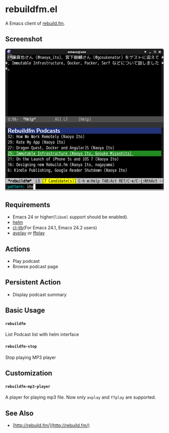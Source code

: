 # rebuildfm.el

A Emacs client of [rebuild.fm](http://rebuild.fm/).


## Screenshot

![rebuildfm](image/rebuildfm.png)


## Requirements

* Emacs 24 or higher(`libxml` support should be enabled).
* [helm](https://github.com/emacs-helm/helm)
* [cl-lib](http://elpa.gnu.org/packages/cl-lib.html)(For Emacs 24.1, Emacs 24.2 users)
* [avplay](https://libav.org/avplay.html) or [ffplay](http://www.ffmpeg.org/ffplay.html)


## Actions

* Play podcast
* Browse podcast page

## Persistent Action

* Display podcast summary


## Basic Usage

#### `rebuildfm`

List Podcast list with helm interface

#### `rebuildfm-stop`

Stop playing MP3 player


## Customization

#### `rebuildfm-mp3-player`

A player for playing mp3 file. Now only `avplay` and `ffplay` are supported.


## See Also

- [http://rebuild.fm/](http://rebuild.fm/)
